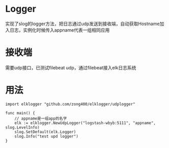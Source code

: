 # Logger
实现了slog的logger方法，把日志通过udp发送到接收端，自动获取Hostname加入日志，实例化时候传入appname代表一组相同应用

# 接收端
需要udp接口，已测试filebeat udp，通过filebeat接入elk日志系统

# 用法

```
import elklogger "github.com/zong400/elklogger/udplogger"

func main() {
    // appname是一组app的名字
    elk := elklogger.NewUdpLogger("logstash-wbyb:5111", "appname", slog.LevelInfo)
    slog.SetDefault(elk.Logger)
    slog.Info("test upd logger")
}
```
